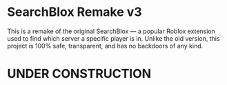 # SearchBlox Remake v3
This is a remake of the original SearchBlox — a popular Roblox extension used to find which server a specific player is in.
Unlike the old version, this project is 100% safe, transparent, and has no backdoors of any kind.

# UNDER CONSTRUCTION
